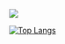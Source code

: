 <div><a href="https://www.linkedin.com/in/mbozhilov/"><img src="https://img.icons8.com/color/48/000000/linkedin.png"/></a></div>

[![Top Langs](https://github-readme-stats.vercel.app/api/top-langs/?username=asynchroza&theme=radical&layout=compact&hide=css,html)](https://github.com/anuraghazra/github-readme-stats)

<!---![Anurag's GitHub stats](https://github-readme-stats.vercel.app/api?username=asynchroza&show_icons=true&theme=radical&layout=compact&hide=css,html)--->


